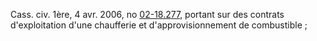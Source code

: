 Cass. civ. 1ère, 4 avr. 2006, no [02-18.277](https://www.legifrance.gouv.fr/affichJuriJudi.do?oldAction=rechJuriJudi&idTexte=JURITEXT000007050189&fastReqId=548907446&fastPos=1), portant sur des contrats d'exploitation d'une chaufferie et d'approvisionnement de combustible ; 